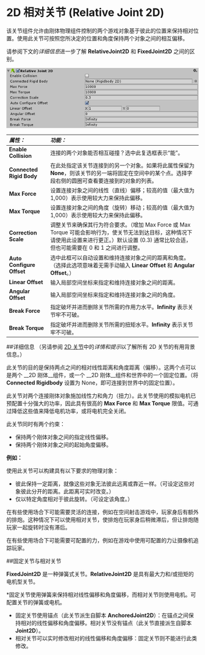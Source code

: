 2D 相对关节 (Relative Joint 2D)
=================

该关节组件允许由刚体物理组件控制的两个游戏对象基于彼此的位置来保持相对位置。使用此关节可按照您所决定的位置和角度保持两个对象之间的相互偏移。

请参阅下文的*详细信息*进一步了解 __RelativeJoint2D__ 和 __FixedJoint2D__ 之间的区别。



![](../uploads/Main/RelativeJoint2DInspector.png) 


|**_属性：_** |**_功能：_** |
|:---|:---|
|__Enable Collision__ |连接的两个对象能否相互碰撞？选中此复选框表示“能”。|
|__Connected Rigid Body__ |在此处指定该关节连接到的另一个对象。如果将此属性保留为 __None__，则该关节的另一端将固定在空间中的某个点。选择字段右侧的圆圈可查看要连接到的对象的列表。|
|__Max Force__ | 设置连接对象之间的线性（直线）偏移；较高的值（最大值为 1,000）表示使用较大力来保持此偏移。 |
|__Max Torque__ | 设置连接对象之间的角度（旋转）移动；较高的值（最大值为 1,000）表示使用较大力来保持此偏移。 |
|__Correction Scale__ | 调整关节来确保其行为符合要求。（增加 Max Force 或 Max Torque 可能会影响行为，使关节无法到达目标，这种情况下请使用此设置来进行更正。）默认设置 (0.3) 通常比较合适，但也可能需要在 0 和 1 之间进行调整。  |
|__Auto Configure Offset__ | 选中此框可以自动设置和维持连接对象之间的距离和角度。（选择此选项意味着无需手动输入 __Linear Offset__ 和 __Angular Offset__。）   |
|__Linear Offset__ |输入局部空间坐标来指定和维持连接对象之间的距离。|
|__Angular Offset__ |输入局部空间坐标来指定和维持连接对象之间的角度。|
|__Break Force__ |指定破坏并进而删除关节所需的作用力水平。__Infinity__ 表示关节牢不可破。 |
|__Break Torque__ |指定破坏并进而删除关节所需的扭矩水平。__Infinity__ 表示关节牢不可破。 |

##详细信息
（另请参阅 [2D 关节](Joints2D.html)中的*详情和提示*以了解所有 2D 关节的有用背景信息。）

此关节的目的是保持两点之间的相对线性距离和角度距离（偏移）。这两个点可以是两个 __2D 刚体__组件，或一个 __2D 刚体__组件和世界中的一个固定位置。（将 __Connected Rigidbody__ 设置为 None，即可连接到世界中的固定位置）。

此关节对两个连接刚体对象施加线性力和角力（扭力）。此关节使用的模拟电机已预配置十分强大的功率，因此具有很高的 __Max Force__ 和 __Max Torque__ 限值。可通过降低这些值来降低电机功率，或将电机完全关闭。

此关节同时有两个约束：

* 保持两个刚体对象之间的指定线性偏移。
* 保持两个刚体对象之间的起始角度偏移。

**例如：**

使用此关节可以构建具有以下要求的物理对象：

* 彼此保持一定距离，就像这些对象无法彼此远离或靠近一样。（可设定这些对象彼此分开的距离。此距离可实时改变。）
* 仅以特定角度相对于彼此旋转。（可设定该角度。）

在有些使用场合下可能需要灵活的连接，例如在空间射击游戏中，玩家身后有额外的排炮。这种情况下可以使用相对关节，使排炮在玩家身后稍微滞后，但让排炮随玩家一起旋转时没有滞后。

在有些使用场合下可能需要可配置的力，例如在游戏中使用可配置的力让摄像机追踪玩家。


##固定关节与相对关节

__FixedJoint2D__ 是一种弹簧式关节。__RelativeJoint2D__ 是具有最大力和/或扭矩的电机型关节。

*固定关节使用弹簧来保持相对线性偏移和角度偏移，而相对关节则使用电机。可配置关节的弹簧或电机。
* 固定关节使用锚点（此关节派生自脚本 __AnchoredJoint2D__）：在锚点之间保持相对的线性偏移和角度偏移。相对关节没有锚点（此关节直接派生自脚本 __Joint2D__）。
* 相对关节可以实时修改相对的线性偏移和角度偏移：固定关节则不能进行此类修改。






